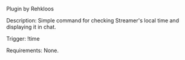 Plugin by Rehkloos

Description: Simple command for checking Streamer's local time and displaying it in chat.

Trigger:
!time

Requirements: None.
